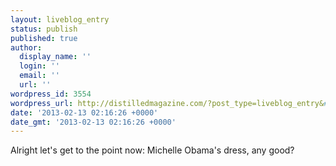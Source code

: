 ```yaml
---
layout: liveblog_entry
status: publish
published: true
author:
  display_name: ''
  login: ''
  email: ''
  url: ''
wordpress_id: 3554
wordpress_url: http://distilledmagazine.com/?post_type=liveblog_entry&#038;p=3554
date: '2013-02-13 02:16:26 +0000'
date_gmt: '2013-02-13 02:16:26 +0000'
---
```

<p>Alright let's get to the point now: Michelle Obama's dress, any good?</p>
